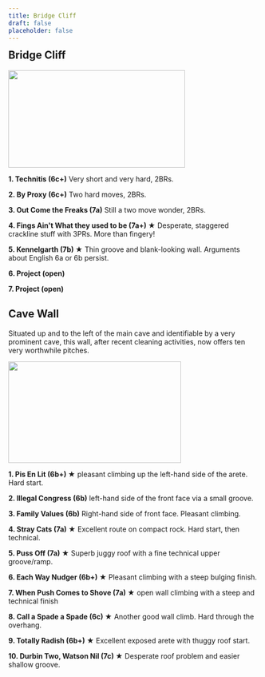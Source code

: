 ```yaml
---
title: Bridge Cliff
draft: false
placeholder: false
---
```




<style>
    h2:first-of-type {
        margin-top: 0;
    }
</style>


<h2>Bridge Cliff</h2>
<div class="topo"><img src="/img/south-wales/south-east-limestone/DINBRID.gif" width="354" height="195"></div>


<p><b>1. Technitis (6c+)</b> Very short and very hard, 2BRs.</p>
<p><b>2. By Proxy (6c+)</b> Two hard moves, 2BRs.</p>
<p><b>3. Out Come the Freaks (7a)</b> Still a two move wonder, 2BRs. </p>
<p><b>4. Fings Ain't What they used to be (7a+) &starf;</b> Desperate, staggered crackline stuff with 3PRs. More than fingery! </p>
<p><b>5. Kennelgarth (7b) &starf;</b> Thin groove and blank-looking wall. Arguments about English 6a or 6b persist. </p>
<p><b>6. Project (open)</b></p>

<p><b>7. Project (open)</b></p>

<h2>Cave Wall</h2>

<p>Situated up and to the left of the main cave and identifiable by a very prominent cave, this wall, after recent cleaning activities, now offers ten very worthwhile pitches.</p>


<div class="topo"><img src="/img/south-wales/south-east-limestone/DINCAVE.gif" width="346" height="203"></div>


<p><b>1. Pis En Lit (6b+) &starf;</b> pleasant climbing up the left-hand side of the arete. Hard start. </p>
<p><b>2. Illegal Congress (6b)</b> left-hand side of the front face via a small groove.</p>
<p><b>3. Family Values (6b)</b> Right-hand side of front face. Pleasant climbing.</p>
<p><b>4. Stray Cats (7a) &starf;</b> Excellent route on compact rock. Hard start, then technical. </p>
<p><b>5. Puss Off (7a) &starf;</b> Superb juggy roof with a fine technical upper groove/ramp. </p>
<p><b>6. Each Way Nudger (6b+) &starf;</b> Pleasant climbing with a steep bulging finish. </p>
<p><b>7. When Push Comes to Shove (7a) &starf;</b> open wall climbing with a steep and technical finish</p>
<p><b>8. Call a Spade a Spade (6c) &starf;</b> Another good wall climb. Hard through the overhang.</p>
<p><b>9. Totally Radish (6b+) &starf;</b> Excellent exposed arete with thuggy roof start. </p>
<p><b>10. Durbin Two, Watson Nil (7c) &starf;</b> Desperate roof problem and easier shallow groove. </p>